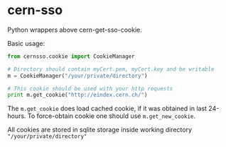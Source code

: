 # cern-sso
Python wrappers above cern-get-sso-cookie.


Basic usage:
```python
from cernsso.cookie import CookieManager

# Directory should contain myCert.pem, myCert.key and be writable
m = CookieManager("/your/private/directory")

# This cookie should be used with your http requests
print m.get_cookie("http://eindex.cern.ch/")
```


The `m.get_cookie` does load cached cookie, if it was obtained in last 24-hours. To force-obtain cookie one should use `m.get_new_cookie`.

All cookies are stored in sqlite storage inside working directory `"/your/private/directory"`
